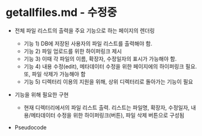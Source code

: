 # getallfiles.md - 수정중
- 전체 파일 리스트의 출력을 주요 기능으로 하는 페이지의 렌더링
    + 기능 1) DB에 저장된 사용자의 파일 리스트를 출력해야 함. 
    + 기능 2) 파일 업로드를 위한 하이퍼링크 제시
    + 기능 3) 이때 각 파일의 이름, 확장자, 수정일자의 표시가 가능해야 함.
    + 기능 4) 내용 수정(edit), 메타데이터 수정을 위한 페이지에의 하이퍼링크 필요. 또, 파일 삭제가 가능해야 함
    + 기능 5) 디렉터리 이용의 지원을 위해, 상위 디렉터리로 돌아가는 기능이 필요

- 기능을 위해 필요한 구현
    + 현재 디렉터리에서의 파일 리스트 출력. 리스트는 파일명, 확장자, 수정일자, 내용/메타데이터 수정을 위한 하이퍼링크(버튼), 파일 삭제 버튼으로 구성됨

- Pseudocode

```

```